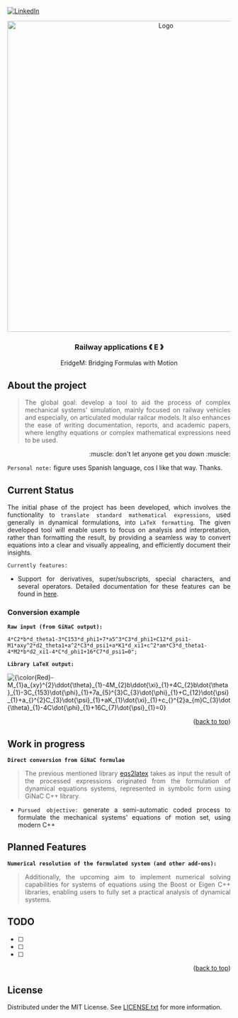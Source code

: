 [![LinkedIn][linkedin-shield]][linkedin-url]

<!-- PROJECT LOGO -->
<div align="center">
  <a align="center">
    <img src="https://github.com/criogenox/E-Symbolic-Railway-Dynamics-Formulation/assets/53323058/4b126ff6-1d93-40ec-911c-9ffca3eb7abb.png" alt="Logo" width="700">
  </a>
  <h3 align="center">Railway applications &#x300A; E &#x300B;</h3>
  <p align="center">
    EridgeM: Bridging Formulas with Motion
  </p>
</div>

## About the project

<div align="justify">
  <p>
  
> The global goal: develop a tool to aid the process of complex mechanical systems' simulation, mainly focused on railway vehicles and especially, on articulated modular railcar models. It also enhances the ease of writing documentation, reports, and academic papers, where lengthy equations or complex mathematical expressions need to be used.
   </p>
       <p align="right">
    :muscle: don't let anyone get you down :muscle:
  </p> 

`Personal note:` figure uses Spanish language, cos I like that way. Thanks.
   <div>

## Current Status

<div align="justify">
  <p>

The initial phase of the project has been developed, which involves the functionality to `translate standard mathematical expressions`, used generally in dynamical formulations, into `LaTeX formatting`. The given developed tool will enable users to focus on analysis and interpretation, rather than formatting the result, by providing a seamless way to convert equations into a clear and visually appealing, and efficiently document their insights. 

`Currently features:`

- Support for derivatives, super/subscripts, special characters, and several operators. Detailed documentation for these features can be found in [here][eqsreadme-url].
   </p>
   <div>

### Conversion example

**`Raw input (from GiNaC output):`**

`4*C2*b*d_theta1-3*C153*d_phi1+7*a5^3*C3*d_phi1+C12*d_psi1-M1*axy^2*d2_theta1+a^2*C3*d_psi1+a*K1*d_xi1+c^2*am*C3*d_theta1-4*M2*b*d2_xi1-4*C*d_phi1+16*C7*d_psi1=0";`

**`Library LaTeX output:`**

<div>
<img src="https://latex.codecogs.com/svg.image?\inline&space;\LARGE&space;{\color{Red}-M_{1}a_{xy}^{2}\ddot{\theta}_{1}-4M_{2}b\ddot{\xi}_{1}&plus;4C_{2}b\dot{\theta}_{1}-3C_{153}\dot{\phi}_{1}&plus;7a_{5}^{3}C_{3}\dot{\phi}_{1}&plus;C_{12}\dot{\psi}_{1}&plus;a_{}^{2}C_{3}\dot{\psi}_{1}&plus;aK_{1}\dot{\xi}_{1}&plus;c_{}^{2}a_{m}C_{3}\dot{\theta}_{1}-4C\dot{\phi}_{1}&plus;16C_{7}\dot{\psi}_{1}=0}" title="{\color{Red}-M_{1}a_{xy}^{2}\ddot{\theta}_{1}-4M_{2}b\ddot{\xi}_{1}+4C_{2}b\dot{\theta}_{1}-3C_{153}\dot{\phi}_{1}+7a_{5}^{3}C_{3}\dot{\phi}_{1}+C_{12}\dot{\psi}_{1}+a_{}^{2}C_{3}\dot{\psi}_{1}+aK_{1}\dot{\xi}_{1}+c_{}^{2}a_{m}C_{3}\dot{\theta}_{1}-4C\dot{\phi}_{1}+16C_{7}\dot{\psi}_{1}=0}" />
</div>

<p align="right">(<a href="#top">back to top</a>)</p>

## Work in progress

<div align="justify">
  <p>
    
**`Direct conversion from GiNaC formulae`**
 
> The previous mentioned library [eqs2latex][eqssrc-url] takes as input the result of the processed expressions originated from the formulation of dynamical equations systems, represented in symbolic form using GiNaC C++ library.

- `Pursued objective:` generate a semi-automatic coded process to formulate the mechanical systems' equations of motion set, using modern C++
  
   </p>
   <div>

## Planned Features

<div align="justify">
  <p>
    
**`Numerical resolution of the formulated system (and other add-ons):`**
   
> Additionally, the upcoming aim to implement numerical solving capabilities for systems of equations using the Boost or Eigen C++ libraries, enabling users to fully set a practical analysis  of dynamical systems.
   </p>
   <div>

<!-- ROADMAP -->
## TODO

- [ ] 
- [ ] 
- [ ] 

<p align="right">(<a href="#top">back to top</a>)</p>

<!-- LICENSE -->
## License

Distributed under the MIT License. See [LICENSE.txt][license-url] for more information.

<!-- MARKDOWN LINKS & IMAGES -->
[linkedin-shield]: https://user-images.githubusercontent.com/53323058/230575198-fa1acbf4-8f82-4d8e-b245-3979276bc240.png
[linkedin-url]: https://www.linkedin.com/in/criogenox/
[eqsreadme-url]: https://github.com/criogenox/E-Symbolic-Railway-Dynamics-Formulation/tree/master/eqs2latex
[eqssrc-url]: https://github.com/criogenox/E-Symbolic-Railway-Dynamics-Formulation/tree/master/eqs2latex/src
[license-url]: https://github.com/criogenox/E-Symbolic-Railway-Dynamics-Formulation/tree/master?tab=MIT-1-ov-file
